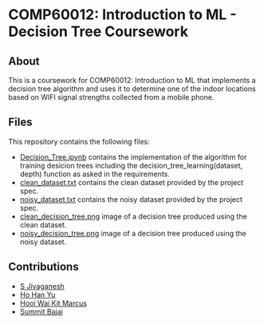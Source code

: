 # COMP60012: Introduction to ML - Decision Tree Coursework
## About
This is a coursework for COMP60012: Introduction to ML that implements a decision tree algorithm and uses it to determine one of the indoor locations based on WIFI signal strengths collected from a mobile phone.

## Files
This repository contains the following files:
- [Decision_Tree.ipynb](https://github.com/Garrnesh/Intro-to-ML/blob/main/Decision_Tree.ipynb) contains the implementation of the algorithm for training desicion trees including the decision_tree_learning(dataset, depth) function as asked in the requirements.
- [clean_dataset.txt](https://github.com/Garrnesh/Intro-to-ML/blob/main/clean_dataset.txt) contains the clean dataset provided by the project spec.
- [noisy_dataset.txt](https://github.com/Garrnesh/Intro-to-ML/blob/main/noisy_dataset.txt) contains the noisy dataset provided by the project spec.
- [clean_decision_tree.png](https://github.com/Garrnesh/Intro-to-ML/blob/main/clean_decision_tree.png) image of a decision tree produced using the clean dataset.
- [noisy_decision_tree.png](https://github.com/Garrnesh/Intro-to-ML/blob/main/noisy_decision_tree.png) image of a decision tree produced using the noisy dataset.
## Contributions
- [S Jivaganesh](https://github.com/Garrnesh)
- [Ho Han Yu](https://github.com/hohanyu)
- [Hooi Wai Kit Marcus](https://github.com/marcushooi)
- [Summit Bajaj](https://github.com/summitbajaj)
